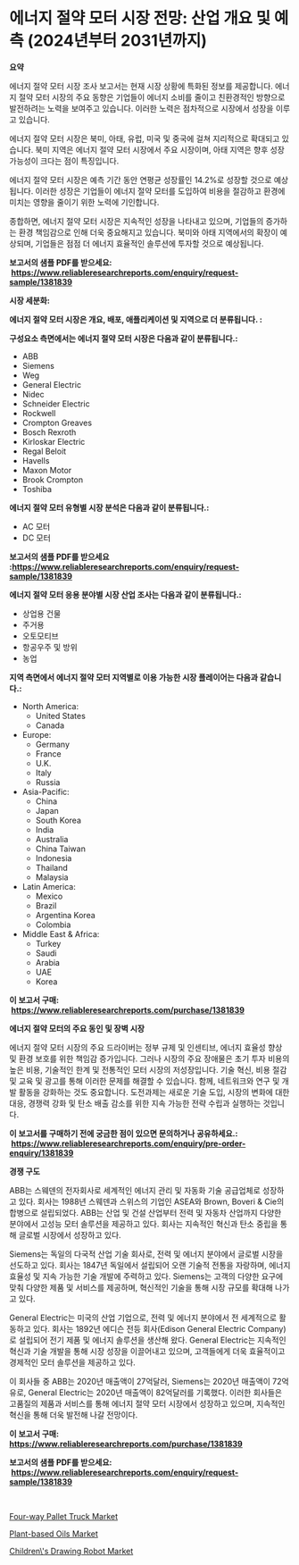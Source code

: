<p><h1>에너지 절약 모터 시장 전망: 산업 개요 및 예측 (2024년부터 2031년까지)</h1></p><p><strong>요약</strong></p>
<p><p>에너지 절약 모터 시장 조사 보고서는 현재 시장 상황에 특화된 정보를 제공합니다. 에너지 절약 모터 시장의 주요 동향은 기업들이 에너지 소비를 줄이고 친환경적인 방향으로 발전하려는 노력을 보여주고 있습니다. 이러한 노력은 점차적으로 시장에서 성장을 이루고 있습니다.</p><p>에너지 절약 모터 시장은 북미, 아태, 유럽, 미국 및 중국에 걸쳐 지리적으로 확대되고 있습니다. 북미 지역은 에너지 절약 모터 시장에서 주요 시장이며, 아태 지역은 향후 성장 가능성이 크다는 점이 특징입니다.</p><p>에너지 절약 모터 시장은 예측 기간 동안 연평균 성장률인 14.2%로 성장할 것으로 예상됩니다. 이러한 성장은 기업들이 에너지 절약 모터를 도입하여 비용을 절감하고 환경에 미치는 영향을 줄이기 위한 노력에 기인합니다.</p><p>종합하면, 에너지 절약 모터 시장은 지속적인 성장을 나타내고 있으며, 기업들의 증가하는 환경 책임감으로 인해 더욱 중요해지고 있습니다. 북미와 아태 지역에서의 확장이 예상되며, 기업들은 점점 더 에너지 효율적인 솔루션에 투자할 것으로 예상됩니다.</p></p>
<p><strong>보고서의 샘플 PDF를 받으세요: &nbsp;<a href="https://www.reliableresearchreports.com/enquiry/request-sample/1381839">https://www.reliableresearchreports.com/enquiry/request-sample/1381839</a></strong></p>
<p><strong>시장 세분화:</strong></p>
<p><strong> 에너지 절약 모터 시장은 개요, 배포, 애플리케이션 및 지역으로 더 분류됩니다. :</strong></p>
<p><strong>구성요소 측면에서는 에너지 절약 모터 시장은 다음과 같이 분류됩니다.:</strong></p>
<p><ul><li>ABB</li><li>Siemens</li><li>Weg</li><li>General Electric</li><li>Nidec</li><li>Schneider Electric</li><li>Rockwell</li><li>Crompton Greaves</li><li>Bosch Rexroth</li><li>Kirloskar Electric</li><li>Regal Beloit</li><li>Havells</li><li>Maxon Motor</li><li>Brook Crompton</li><li>Toshiba</li></ul></p>
<p><strong> 에너지 절약 모터 유형별 시장 분석은 다음과 같이 분류됩니다.:</strong></p>
<p><ul><li>AC 모터</li><li>DC 모터</li></ul></p>
<p><strong>보고서의 샘플 PDF를 받으세요 :<a href="https://www.reliableresearchreports.com/enquiry/request-sample/1381839">https://www.reliableresearchreports.com/enquiry/request-sample/1381839</a></strong></p>
<p><strong> 에너지 절약 모터 응용 분야별 시장 산업 조사는 다음과 같이 분류됩니다.:</strong></p>
<p><ul><li>상업용 건물</li><li>주거용</li><li>오토모티브</li><li>항공우주 및 방위</li><li>농업</li></ul></p>
<p><strong>지역 측면에서 에너지 절약 모터 지역별로 이용 가능한 시장 플레이어는 다음과 같습니다.:</strong></p>
<p><ul>
    <li>
        North America:
        <ul>
            <li>United States</li>
            <li>Canada</li>
        </ul>
    </li>
    <li>
        Europe:
        <ul>
            <li>Germany</li>
            <li>France</li>
            <li>U.K.</li>
            <li>Italy</li>
            <li>Russia</li>
        </ul>
    </li>
    <li>
        Asia-Pacific:
        <ul>
            <li>China</li>
            <li>Japan</li>
            <li>South Korea</li>
            <li>India</li>
            <li>Australia</li>
            <li>China Taiwan</li>
            <li>Indonesia</li>
            <li>Thailand</li>
            <li>Malaysia</li>
        </ul>
    </li>
    <li>
        Latin America:
        <ul>
            <li>Mexico</li>
            <li>Brazil</li>
            <li>Argentina Korea</li>
            <li>Colombia</li>
        </ul>
    </li>
    <li>
        Middle East & Africa:
        <ul>
            <li>Turkey</li>
            <li>Saudi</li>
            <li>Arabia</li>
            <li>UAE</li>
            <li>Korea</li>
        </ul>
    </li>
    </ul></p>
<p><strong>이 보고서 구매: &nbsp;<a href="https://www.reliableresearchreports.com/purchase/1381839">https://www.reliableresearchreports.com/purchase/1381839</a></strong></p>
<p><strong>에너지 절약 모터의 주요 동인 및 장벽 시장</strong></p>
<p><p>에너지 절약 모터 시장의 주요 드라이버는 정부 규제 및 인센티브, 에너지 효율성 향상 및 환경 보호를 위한 책임감 증가입니다. 그러나 시장의 주요 장애물은 초기 투자 비용의 높은 비용, 기술적인 한계 및 전통적인 모터 시장의 저성장입니다. 기술 혁신, 비용 절감 및 교육 및 광고를 통해 이러한 문제를 해결할 수 있습니다. 함께, 네트워크와 연구 및 개발 활동을 강화하는 것도 중요합니다. 도전과제는 새로운 기술 도입, 시장의 변화에 대한 대응, 경쟁력 강화 및 탄소 배출 감소를 위한 지속 가능한 전략 수립과 실행하는 것입니다.</p></p>
<p><strong>이 보고서를 구매하기 전에 궁금한 점이 있으면 문의하거나 공유하세요.: &nbsp;<a href="https://www.reliableresearchreports.com/enquiry/pre-order-enquiry/1381839">https://www.reliableresearchreports.com/enquiry/pre-order-enquiry/1381839</a></strong></p>
<p><strong>경쟁 구도</strong></p>
<p><p>ABB는 스웨덴의 전자회사로 세계적인 에너지 관리 및 자동화 기술 공급업체로 성장하고 있다. 회사는 1988년 스웨덴과 스위스의 기업인 ASEA와 Brown, Boveri & Cie의 합병으로 설립되었다. ABB는 산업 및 건설 산업부터 전력 및 자동차 산업까지 다양한 분야에서 고성능 모터 솔루션을 제공하고 있다. 회사는 지속적인 혁신과 탄소 중립을 통해 글로벌 시장에서 성장하고 있다.</p><p>Siemens는 독일의 다국적 산업 기술 회사로, 전력 및 에너지 분야에서 글로벌 시장을 선도하고 있다. 회사는 1847년 독일에서 설립되어 오랜 기술적 전통을 자랑하며, 에너지 효율성 및 지속 가능한 기술 개발에 주력하고 있다. Siemens는 고객의 다양한 요구에 맞춰 다양한 제품 및 서비스를 제공하며, 혁신적인 기술을 통해 시장 규모를 확대해 나가고 있다.</p><p>General Electric는 미국의 산업 기업으로, 전력 및 에너지 분야에서 전 세계적으로 활동하고 있다. 회사는 1892년 에디슨 전등 회사(Edison General Electric Company)로 설립되어 전기 제품 및 에너지 솔루션을 생산해 왔다. General Electric는 지속적인 혁신과 기술 개발을 통해 시장 성장을 이끌어내고 있으며, 고객들에게 더욱 효율적이고 경제적인 모터 솔루션을 제공하고 있다.</p><p>이 회사들 중 ABB는 2020년 매출액이 27억달러, Siemens는 2020년 매출액이 72억유로, General Electric는 2020년 매출액이 82억달러를 기록했다. 이러한 회사들은 고품질의 제품과 서비스를 통해 에너지 절약 모터 시장에서 성장하고 있으며, 지속적인 혁신을 통해 더욱 발전해 나갈 전망이다.</p></p>
<p><strong>이 보고서 구매: &nbsp; <a href="https://www.reliableresearchreports.com/purchase/1381839">https://www.reliableresearchreports.com/purchase/1381839</a></strong></p>
<p><strong>보고서의 샘플 PDF를 받으세요: &nbsp;<a href="https://www.reliableresearchreports.com/enquiry/request-sample/1381839">https://www.reliableresearchreports.com/enquiry/request-sample/1381839</a></strong><strong></strong></p>
<p>&nbsp;</p>
<p><p><a href="https://skillful-vermicelli-b89.notion.site/Global-Four-way-Pallet-Truck-Market-by-Types-Applications-and-Major-Players-with-Regional-Growth--cd715b14f86949249129eb4cce0f6d6d">Four-way Pallet Truck Market</a></p><p><a href="https://github.com/beatblasta/Market-Research-Report-List-2/blob/main/plant-based-oils-market.md">Plant-based Oils Market</a></p><p><a href="https://simplistic-meeting-7ee.notion.site/Children-s-Drawing-Robot-Market-Size-Market-Share-and-Global-Market-Analysis-Report-2024-2031-a707a2d7efe14df7a14d017e7c066bc9">Children\'s Drawing Robot Market</a></p></p>